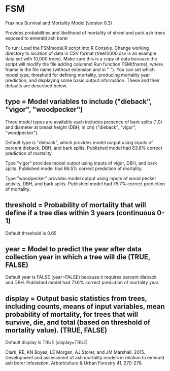 # FSM
Fraxinus Survival and Mortality Model (version 0.3)

Provides probabilities and likelihood of mortality of street and park ash trees exposed to emerald ash borer

To run: Load the FSMmodel.R script into R Console. Change working directory to location of data in CSV format (tree10000.csv is an example data set with 10,000 trees). Make sure this is a copy of data because the script will modify the file adding columns! Run function FSM(fname), where fname is the file name (without extension and in " "). You can set which model type, threshold for defining mortality, producing mortality year prediction, and displaying some basic output information. These and their defaults are described below.

## type = Model variables to include ("dieback", "vigor", "woodpecker")
Three model types are available each includes presence of bark splits (1,0) and diameter at breast height (DBH, in cm) ("dieback", "vigor", "woodpecker"). 

Default type is "dieback", which provides model output using inputs of percent dieback, DBH, and bark splits. Published model had 83.8% correct prediction of mortality.

Type "vigor" provides model output using inputs of vigor, DBH, and bark splits. Published model had 86.5% correct prediction of mortality.

Type "woodpecker" provides model output using inputs of wood pecker activity, DBH, and bark splits. Published model had 75.7% correct prediction of mortality.

## threshold = Probability of mortality that will define if a tree dies within 3 years (continuous 0-1)
Default threshold is 0.65

## year = Model to predict the year after data collection year in which a tree will die (TRUE, FALSE)
Default year is FALSE (year=FALSE) because it requires percent dieback and DBH. Published model had 71.6% correct prediction of mortality year.

## display = Output basic statistics from trees, including counts, means of input variables, mean probability of mortality, for trees that will survive, die, and total (based on threshold of mortality value). (TRUE, FALSE)
Default display is TRUE (display=TRUE)

Clark, RE, KN Boyes, LE Morgan, AJ Storer, and JM Marshall. 2015. Development and assessment of ash mortality models in relation to emerald ash borer infestation. Arboriculture & Urban Forestry 41, 270-278.
